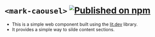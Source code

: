 # `<mark-caousel>` [![Published on npm](https://img.shields.io/npm/v/@markai/mark-carousel.svg)](https://www.npmjs.com/package/@markai/mark-carousel)

- This is a simple web component built using the [lit.dev](https://lit.dev/) library.
- It provides a simple way to silde content sections.
